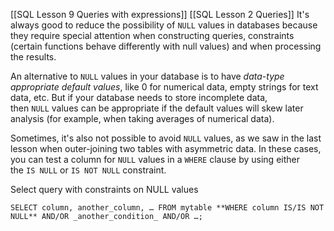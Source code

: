 [[SQL Lesson 9 Queries with expressions]]
[[SQL Lesson 2 Queries]]
It's always good to reduce the possibility of `NULL` values in databases because they require special attention when constructing queries, constraints (certain functions behave differently with null values) and when processing the results.

An alternative to `NULL` values in your database is to have _data-type appropriate default values_, like 0 for numerical data, empty strings for text data, etc. But if your database needs to store incomplete data, then `NULL` values can be appropriate if the default values will skew later analysis (for example, when taking averages of numerical data).

Sometimes, it's also not possible to avoid `NULL` values, as we saw in the last lesson when outer-joining two tables with asymmetric data. In these cases, you can test a column for `NULL` values in a `WHERE` clause by using either the `IS NULL` or `IS NOT NULL` constraint.

Select query with constraints on NULL values

`SELECT column, another_column, … FROM mytable **WHERE column IS/IS NOT NULL** AND/OR _another_condition_ AND/OR …;`
